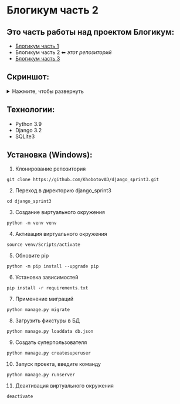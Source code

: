 # Блогикум часть 2

## Это часть работы над проектом Блогикум:

- [Блогикум часть 1](https://github.com/KhobotovAD/django_sprint1)
- Блогикум часть 2 ⬅ *этот репозиторий*
- [Блогикум часть 3](https://github.com/KhobotovAD/django_sprint4)

## Скриншот:

<details>
  <summary>Нажмите, чтобы развернуть</summary>
  <img src="./blogicum/static/img/blogicum.jpg" alt="Изображение">
</details>

## Технологии:

- Python 3.9
- Django 3.2
- SQLite3

## Установка (Windows):

1. Клонирование репозитория

```
git clone https://github.com/KhobotovAD/django_sprint3.git
```

2. Переход в директорию django_sprint3

```
cd django_sprint3
```

3. Создание виртуального окружения

```
python -m venv venv
```

4. Активация виртуального окружения

```
source venv/Scripts/activate
```

5. Обновите pip

```
python -m pip install --upgrade pip
```

6. Установка зависимостей

```
pip install -r requirements.txt
```

7. Применение миграций

```
python manage.py migrate
```

8. Загрузить фикстуры в БД

```
python manage.py loaddata db.json
```

9. Создать суперпользователя

```
python manage.py createsuperuser
```

10. Запуск проекта, введите команду

```
python manage.py runserver
```

11. Деактивация виртуального окружения

```
deactivate
```
